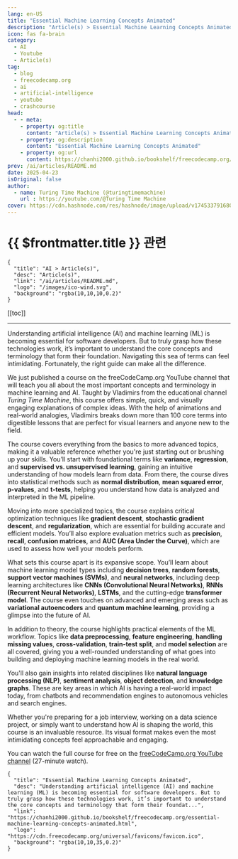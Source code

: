 ```yaml
---
lang: en-US
title: "Essential Machine Learning Concepts Animated"
description: "Article(s) > Essential Machine Learning Concepts Animated"
icon: fas fa-brain
category:
  - AI
  - Youtube
  - Article(s)
tag:
  - blog
  - freecodecamp.org
  - ai
  - artificial-intelligence
  - youtube
  - crashcourse
head:
  - - meta:
    - property: og:title
      content: "Article(s) > Essential Machine Learning Concepts Animated"
    - property: og:description
      content: "Essential Machine Learning Concepts Animated"
    - property: og:url
      content: https://chanhi2000.github.io/bookshelf/freecodecamp.org/essential-machine-learning-concepts-animated.html
prev: /ai/articles/README.md
date: 2025-04-23
isOriginal: false
author:
  - name: Turing Time Machine (@turingtimemachine)
    url : https://youtube.com/@Turing Time Machine
cover: https://cdn.hashnode.com/res/hashnode/image/upload/v1745337916808/108914f8-f399-4359-9bb5-75e9fee9c0aa.png
---
```


# {{ $frontmatter.title }} 관련

```component VPCard
{
  "title": "AI > Article(s)",
  "desc": "Article(s)",
  "link": "/ai/articles/README.md",
  "logo": "/images/ico-wind.svg",
  "background": "rgba(10,10,10,0.2)"
}
```

[[toc]]

---

<SiteInfo
  name="Essential Machine Learning Concepts Animated"
  desc="Understanding artificial intelligence (AI) and machine learning (ML) is becoming essential for software developers. But to truly grasp how these technologies work, it’s important to understand the core concepts and terminology that form their foundat..."
  url="https://freecodecamp.org/news/essential-machine-learning-concepts-animated"
  logo="https://cdn.freecodecamp.org/universal/favicons/favicon.ico"
  preview="https://cdn.hashnode.com/res/hashnode/image/upload/v1745337916808/108914f8-f399-4359-9bb5-75e9fee9c0aa.png"/>

Understanding artificial intelligence (AI) and machine learning (ML) is becoming essential for software developers. But to truly grasp how these technologies work, it’s important to understand the core concepts and terminology that form their foundation. Navigating this sea of terms can feel intimidating. Fortunately, the right guide can make all the difference.

We just published a course on the freeCodeCamp.org YouTube channel that will teach you all about the most important concepts and terminology in machine learning and AI. Taught by Vladimirs from the educational channel *Turing Time Machine*, this course offers simple, quick, and visually engaging explanations of complex ideas. With the help of animations and real-world analogies, Vladimirs breaks down more than 100 core terms into digestible lessons that are perfect for visual learners and anyone new to the field.

The course covers everything from the basics to more advanced topics, making it a valuable reference whether you're just starting out or brushing up your skills. You’ll start with foundational terms like **variance**, **regression**, and **supervised vs. unsupervised learning**, gaining an intuitive understanding of how models learn from data. From there, the course dives into statistical methods such as **normal distribution**, **mean squared error**, **p-values**, and **t-tests**, helping you understand how data is analyzed and interpreted in the ML pipeline.

Moving into more specialized topics, the course explains critical optimization techniques like **gradient descent**, **stochastic gradient descent**, and **regularization**, which are essential for building accurate and efficient models. You’ll also explore evaluation metrics such as **precision**, **recall**, **confusion matrices**, and **AUC (Area Under the Curve)**, which are used to assess how well your models perform.

What sets this course apart is its expansive scope. You’ll learn about machine learning model types including **decision trees**, **random forests**, **support vector machines (SVMs)**, and **neural networks**, including deep learning architectures like **CNNs (Convolutional Neural Networks)**, **RNNs (Recurrent Neural Networks)**, **LSTMs**, and the cutting-edge **transformer model**. The course even touches on advanced and emerging areas such as **variational autoencoders** and **quantum machine learning**, providing a glimpse into the future of AI.

In addition to theory, the course highlights practical elements of the ML workflow. Topics like **data preprocessing**, **feature engineering**, **handling missing values**, **cross-validation**, **train-test split**, and **model selection** are all covered, giving you a well-rounded understanding of what goes into building and deploying machine learning models in the real world.

You'll also gain insights into related disciplines like **natural language processing (NLP)**, **sentiment analysis**, **object detection**, and **knowledge graphs**. These are key areas in which AI is having a real-world impact today, from chatbots and recommendation engines to autonomous vehicles and search engines.

Whether you're preparing for a job interview, working on a data science project, or simply want to understand how AI is shaping the world, this course is an invaluable resource. Its visual format makes even the most intimidating concepts feel approachable and engaging.

You can watch the full course for free on the [<FontIcon icon="fa-brands fa-youtube"/>freeCodeCamp.org YouTube channel](https://youtu.be/PcbuKRNtCUc) (27-minute watch).

<VidStack src="youtube/PcbuKRNtCUc" />

<!-- TODO: add ARTICLE CARD -->
```component VPCard
{
  "title": "Essential Machine Learning Concepts Animated",
  "desc": "Understanding artificial intelligence (AI) and machine learning (ML) is becoming essential for software developers. But to truly grasp how these technologies work, it’s important to understand the core concepts and terminology that form their foundat...",
  "link": "https://chanhi2000.github.io/bookshelf/freecodecamp.org/essential-machine-learning-concepts-animated.html",
  "logo": "https://cdn.freecodecamp.org/universal/favicons/favicon.ico",
  "background": "rgba(10,10,35,0.2)"
}
```
